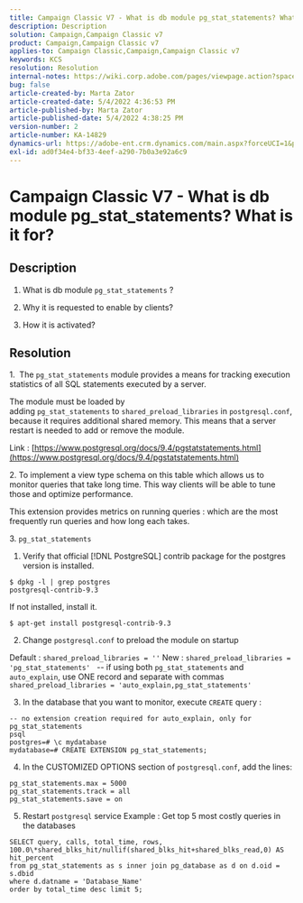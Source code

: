 ```yaml
---
title: Campaign Classic V7 - What is db module pg_stat_statements? What is it for?
description: Description
solution: Campaign,Campaign Classic v7
product: Campaign,Campaign Classic v7
applies-to: Campaign Classic,Campaign,Campaign Classic v7
keywords: KCS
resolution: Resolution
internal-notes: https://wiki.corp.adobe.com/pages/viewpage.action?spaceKey=neolane&title=Database+performance+optimization+-+Identify+bottleneck+queries+with+execution+statistics#Databaseperformanceoptimization-Identifybottleneckquerieswithexecutionstatistics-pg_stat_statements
bug: false
article-created-by: Marta Zator
article-created-date: 5/4/2022 4:36:53 PM
article-published-by: Marta Zator
article-published-date: 5/4/2022 4:38:25 PM
version-number: 2
article-number: KA-14829
dynamics-url: https://adobe-ent.crm.dynamics.com/main.aspx?forceUCI=1&pagetype=entityrecord&etn=knowledgearticle&id=aa74c765-c8cb-ec11-a7b5-6045bd00d4f5
exl-id: ad0f34e4-bf33-4eef-a290-7b0a3e92a6c9
---
```

# Campaign Classic V7 - What is db module pg_stat_statements? What is it for?

## Description


1. What is db module `pg_stat_statements` ?

2. Why it is requested to enable by clients?

3. How it is activated?






## Resolution




1.  The `pg_stat_statements` module provides a means for tracking execution statistics of all SQL statements executed by a server.

The module must be loaded by adding `pg_stat_statements` to `shared_preload_libraries` in `postgresql.conf`, because it requires additional shared memory. This means that a server restart is needed to add or remove the module.

Link : [https://www.postgresql.org/docs/9.4/pgstatstatements.html](https://www.postgresql.org/docs/9.4/pgstatstatements.html)


2. To implement a view type schema on this table which allows us to monitor queries that take long time. This way clients will be able to tune those and optimize performance.

This extension provides metrics on running queries : which are the most frequently run queries and how long each takes.



3. `pg_stat_statements`

  1. Verify that official [!DNL PostgreSQL] contrib package for the postgres version is installed.

```
$ dpkg -l | grep postgres
postgresql-contrib-9.3
```

  If not installed, install it.

`$ apt-get install postgresql-contrib-9.3`

  2. Change `postgresql.conf` to preload the module on startup

Default : `shared_preload_libraries = ''`
New : `shared_preload_libraries = 'pg_stat_statements'`
 
-- if using both `pg_stat_statements` and `auto_explain`, use ONE record and separate with commas
`shared_preload_libraries = 'auto_explain,pg_stat_statements'`

  3. In the database that you want to monitor, execute `CREATE` query :

```
-- no extension creation required for auto_explain, only for pg_stat_statements
psql
postgres=# \c mydatabase
mydatabase=# CREATE EXTENSION pg_stat_statements;
```

  4. In the CUSTOMIZED OPTIONS section of `postgresql.conf`, add the lines:

```
pg_stat_statements.max = 5000
pg_stat_statements.track = all
pg_stat_statements.save = on
```

  5. Restart `postgresql` service
Example : Get top 5 most costly queries in the databases

```
SELECT query, calls, total_time, rows, 100.0\*shared_blks_hit/nullif(shared_blks_hit+shared_blks_read,0) AS hit_percent
from pg_stat_statements as s inner join pg_database as d on d.oid = s.dbid
where d.datname = 'Database_Name'
order by total_time desc limit 5;
```
